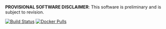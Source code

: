 **PROVISIONAL SOFTWARE DISCLAIMER**: This software is preliminary and is subject to revision.

[![Build Status][tb]][tt] [![Docker Pulls][dp]][dh]

[tb]: https://img.shields.io/travis/jakebrinkmann/lagoon-armadillo/laboratory.svg?style=flat-square
[tt]: https://travis-ci.org/jakebrinkmann/lagoon-armadillo
[dp]: https://img.shields.io/docker/pulls/jbrinkmann/lagoon-armadillo.svg?style=flat-square
[dh]: https://hub.docker.com/r/jbrinkmann/lagoon-armadillo/tags/
